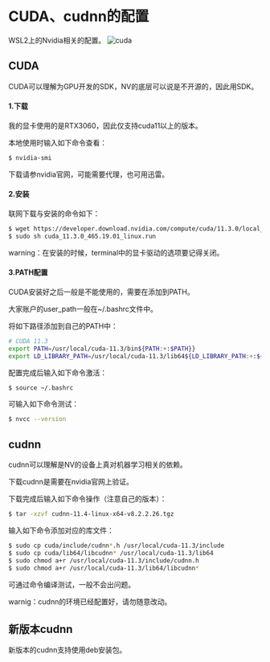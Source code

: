 # CUDA、cudnn的配置

WSL2上的Nvidia相关的配置。
![cuda](https://github.com/zihan987/wsl2-config/blob/main/image/cuda.png)

## CUDA

CUDA可以理解为GPU开发的SDK，NV的底层可以说是不开源的，因此用SDK。

#### 1.下载

我的显卡使用的是RTX3060，因此仅支持cuda11以上的版本。

本地使用时输入如下命令查看：

```bash
$ nvidia-smi
```

下载请参nvidia官网，可能需要代理，也可用迅雷。

#### 2.安装

联网下载与安装的命令如下：

```bash
$ wget https://developer.download.nvidia.com/compute/cuda/11.3.0/local_installers/cuda_11.3.0_465.19.01_linux.run
$ sudo sh cuda_11.3.0_465.19.01_linux.run
```

warning：在安装的时候，terminal中的显卡驱动的选项要记得关闭。

#### 3.PATH配置

CUDA安装好之后一般是不能使用的，需要在添加到PATH。

大家账户的user_path一般在~/.bashrc文件中。

将如下路径添加到自己的PATH中：

```bash
# CUDA 11.3
export PATH=/usr/local/cuda-11.3/bin${PATH:+:$PATH}}
export LD_LIBRARY_PATH=/usr/local/cuda-11.3/lib64${LD_LIBRARY_PATH:+:${LD_LIBRARY_PATH}}
```

配置完成后输入如下命令激活：

```bash
$ source ~/.bashrc 
```

可输入如下命令测试：

```bash
$ nvcc --version
```

## cudnn

cudnn可以理解是NV的设备上真对机器学习相关的依赖。

下载cudnn是需要在nvidia官网上验证。

下载完成后输入如下命令操作（注意自己的版本）：

```bash
$ tar -xzvf cudnn-11.4-linux-x64-v8.2.2.26.tgz
```

输入如下命令添加对应的库文件：

```bash
$ sudo cp cuda/include/cudnn*.h /usr/local/cuda-11.3/include
$ sudo cp cuda/lib64/libcudnn* /usr/local/cuda-11.3/lib64
$ sudo chmod a+r /usr/local/cuda-11.3/include/cudnn.h 
$ sudo chmod a+r /usr/local/cuda-11.3/lib64/libcudnn*
```

可通过命令编译测试，一般不会出问题。

warnig：cudnn的环境已经配置好，请勿随意改动。


## 新版本cudnn

新版本的cudnn支持使用deb安装包。
